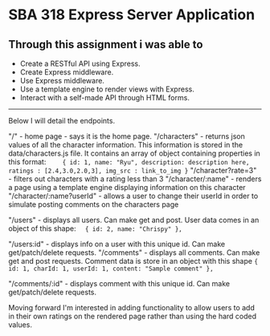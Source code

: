 # SBA 318 Express Server Application

## Through this assignment i was able to
- Create a RESTful API using Express.
- Create Express middleware.
- Use Express middleware.
- Use a template engine to render views with Express.
- Interact with a self-made API through HTML forms.

---
Below I will detail the endpoints.

"/" - home page - says it is the home page.
"/characters" - returns json values of all the character information. This information is stored in the data/characters.js file. It contains an array of object containing properties in this format:
    ```    {
        id: 1,
        name: "Ryu",
        description: description here,
        ratings : [2.4,3.0,2.0,3],
        img_src : link_to_img
    }```
"/character?rate=3" - filters out characters with a rating less than 3
"/character/:name" - renders a page using a template engine displaying information on this character
"/character/:name?userId" - allows a user to change their userId in order to simulate posting comments on the characters page

"/users" - displays all users. Can make get and post. User data comes in an object of this shape:
    ```  {
        id: 2,
        name: "Chrispy"
    },```

"/users:id" - displays info on a user with this unique id. Can make get/patch/delete requests.
"/comments" - displays all comments. Can make get and post requests. Comment data is store in an object with this shape
    ```
        {
        id: 1,
        charId: 1,
        userId: 1,
        content: "Sample comment"
    },
    ```

"/comments/:id" - displays comment with this unique id. Can make get/patch/delete requests.

Moving forward I'm interested in adding functionality to allow users to add in their own ratings on the rendered page rather than using the hard coded values.